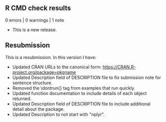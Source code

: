 ## R CMD check results

0 errors | 0 warnings | 1 note

* This is a new release.

## Resubmission
This is a resubmission. In this version I have:

* Updated CRAN URLs to the canonical form: https://CRAN.R-project.org/package=pkgname
* Updated Description field of DESCRIPTION file to fix submission note for sentence structure.
* Removed the \dontrun{} tag from examples that run quickly.
* Updated function documentation to include details of each object returned. 
* Updated Description field of DESCRIPTION file to include additional detail about the package.
* Updated Description to not start with "nplyr".
